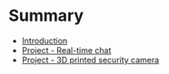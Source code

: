# Summary

* [Introduction](README.md)
* [Project - Real-time chat](project-realtime-chat.md)
* [Project - 3D printed security camera](project-3d-printed-security-camera.md)

